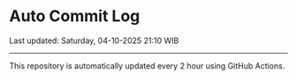 # Auto Commit Log

Last updated: Saturday, 04-10-2025 21:10 WIB

---

This repository is automatically updated every 2 hour using GitHub Actions.
